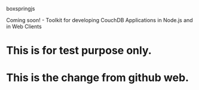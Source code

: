 boxspringjs


Coming soon! - Toolkit for developing CouchDB Applications in Node.js and in Web Clients

This is for test purpose only.
=====================

This is the change from github web.
====================
